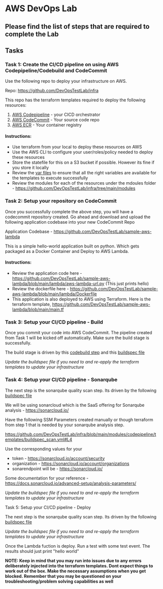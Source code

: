 # AWS DevOps Lab

## Please find the list of steps that are required to complete the Lab

## Tasks

### Task 1: Create the CI/CD pipeline on using AWS Codepipeline/Codebuild and CodeCommit

Use the following repo to deploy your infrastructure on AWS.

Repo: https://github.com/DevOpsTestLab/infra

This repo has the terraform templates required to deploy the following resources:

1. [AWS Codepipeline](https://github.com/DevOpsTestLab/infra/blob/main/main.tf#L7) - your CICD orchestrator
2. [AWS CodeCommit](https://github.com/DevOpsTestLab/infra/blob/main/main.tf#L42) - Your source code repo
3. [AWS ECR](https://github.com/DevOpsTestLab/infra/blob/main/main.tf#L49) - Your container registry

#### Instructions:
- Use terraform from your local to deploy these resources on AWS
- Use the AWS CLI to configure your user/roles/policy needed to deploy these resources
- Store the statefile for this on a S3 bucket if possible. However its fine if you store it locally
- Review the [var files](https://github.com/DevOpsTestLab/infra/blob/main/terraform.tfvars) to ensure that all the right variables are available for the templates to execute successfully
- Review the modules for each of the resources under the mdoules folder - https://github.com/DevOpsTestLab/infra/tree/main/modules

### Task 2: Setup your repository on CodeCommit

Once you successfully complete the above step, you will have a codecommit repository created. Go ahead and download and upload the following application codebase into your new CodeCommit Repo

Application Codebase - https://github.com/DevOpsTestLab/sample-aws-lambda

This is a simple hello-world application built on python. Which gets packaged as a Docker Container and Deploy to AWS Lambda.

#### Instructions:
- Review the application code here - https://github.com/DevOpsTestLab/sample-aws-lambda/blob/main/lambda/aws-lambda-url.py (This just prints hello)
- Review the dockerfile here - https://github.com/DevOpsTestLab/sample-aws-lambda/blob/main/lambda/Dockerfile
- This application is also deployed to AWS using Terraform. Here is the terraform template, https://github.com/DevOpsTestLab/sample-aws-lambda/blob/main/main.tf

### Task 3: Setup your CI/CD pipeline - Build

Once you commit your code into AWS CodeCommit. The pipeline created from Task 1 will be kicked off automatically. Make sure the build stage is successfully.

The build stage is driven by this [codebuild step](https://github.com/DevOpsTestLab/infra/blob/main/modules/codepipeline/main.tf#L13) and this [buildspec file](https://github.com/DevOpsTestLab/infra/blob/main/modules/codepipeline/templates/buildspec_build.yml)

*Update the buildspec file if you need to and re-apply the terraform templates to update your infrastructure*


### Task 4: Setup your CI/CD pipeline - Sonarqube

The next step is the sonarqube quality scan step. Its driven by the following [buildspec file](https://github.com/DevOpsTestLab/infra/blob/main/modules/codepipeline/templates/buildspec_scan.yml)

We will be using sonarcloud which is the SaaS offering for Sonarqube analysis - https://sonarcloud.io/

Have the following SSM Parameters created manually or though terraform from step 1 that is needed by your sonarqube analysis step. 

https://github.com/DevOpsTestLab/infra/blob/main/modules/codepipeline/templates/buildspec_scan.yml#L4

Use the corresponding values for your 
 - token - https://sonarcloud.io/account/security
 - organization - https://sonarcloud.io/account/organizations
 - sonarendpoint will be - https://sonarcloud.io/

Some documentation for your reference - https://docs.sonarcloud.io/advanced-setup/analysis-parameters/

*Update the buildspec file if you need to and re-apply the terraform templates to update your infrastructure*

Task 5: Setup your CI/CD pipeline - Deploy

The next step is the sonarqube quality scan step. Its driven by the following [buildspec file](https://github.com/DevOpsTestLab/infra/blob/main/modules/codepipeline/templates/buildspec_deploy.yml)

*Update the buildspec file if you need to and re-apply the terraform templates to update your infrastructure*

Once the Lambda fuction is deploy. Run a test with some test event. The results should just print "hello world"


**NOTE: Keep in mind that you may run into issues due to any errors deliberately injected into the terraform templates. Dont expect things to work out of the box. Make the necessary assumptions when you get blocked. Remember that you may be questioned on your troubleshooting/problem solving capabilities as well**